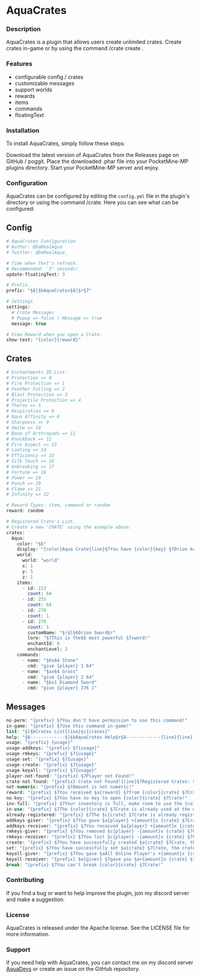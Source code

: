 # AquaCrates
### Description
AquaCrates is a plugin that allows users create unlimited crates. Create crates in-game or by using the command /crate create <name>.

### Features
- configurable config / crates
- customizable messages
- support worlds
- rewards
- items
- commands
- floatingText

### Installation
To install AquaCrates, simply follow these steps:

Download the latest version of AquaCrates from the Releases page on GitHub / poggit.
Place the downloaded .phar file into your PocketMine-MP plugins directory.
Start your PocketMine-MP server and enjoy.

### Configuration
AquaCrates can be configured by editing the ``config.yml`` file in the plugin's directory or using the command /crate. Here you can see what can be configured:
## Config
```php
# AquaCrates Configuration
# Author: @DaRealAqua
# Twitter: @DaRealAqua_

# Time when Text's refresh.
# Recommended: '3' seconds!
update-floatingText: 3

# Prefix.
prefix: "§8[§bAquaCrates§8]§r§7"

# Settings
settings:
  # Crate Messages
  # Popup => false | Message => true
  message: true

# View Reward when you open a Crate.
show-text: "{color}{reward}"
```
## Crates
```php
# Enchantments ID List:
# Protection => 0
# Fire Protection => 1
# Feather Falling => 2
# Blast Protection => 3
# Projectile Protection => 4
# Thorns => 5
# Respiration => 6
# Aqua Affinity => 8
# Sharpness => 9
# Smite => 10
# Bane of Arthropods => 11
# Knockback => 12
# Fire Aspect => 13
# Looting => 14
# Efficiency => 15
# Silk Touch => 16
# Unbreaking => 17
# Fortune => 18
# Power => 19
# Punch => 20
# Flame => 21
# Infinity => 22

# Reward Types: item, command or random
reward: random

# Registered Crate's List.
# Create a new 'CRATE' using the example above.
crates:
  Aqua:
    color: "§b"
    display: "{color}Aqua Crate{line}§7You have {color}{key} §7Orion keys"
    world:
      world: "world"
      x: 1
      y: 5
      z: 1
    items:
      - id: 222
        count: 64
      - id: 255
        count: 64
      - id: 276
        count: 1
      - id: 276
        count: 1
        customName: "§r§l§6Orion Sword§r"
        lore: "§7This is the§6 most powerful §7sword!"
        enchantId: 9
        enchantLevel: 2
    commands:
      - name: "§6x64 Stone"
        cmd: "give {player} 1 64"
      - name: "§ax64 Grass"
        cmd: "give {player} 2 64"
      - name: "§bx1 Diamond Sword"
        cmd: "give {player} 276 1"
```
## Messages
```php
no-perm: "{prefix} §7You don't have permission to use this command!"
in-game: "{prefix} §7Use this command in-game!"
list: "§l§bCrates List{line}§c{crates}"
help: "§8-------------§l§bAquaCrates Help§r§8-------------{line}{line} §e- {usageAdd}{line} §e- {usageRemove}{line} §e- {usageSet}{line} §e- {usageCreate}{line} §e- {usageKeyAll}{line}{line}§8-------------§l§bAquaCrates Help§r§8-------------"
usage: "{prefix} {usage}"
usage-addkeys: "{prefix} §7{usage}"
usage-rmkeys: "{prefix} §7{usage}"
usage-set: "{prefix} §7{usage}"
usage-create: "{prefix} §7{usage}"
usage-keyall: "{prefix} §7{usage}"
player-not-found: "{prefix} §7Player not Found!"
crate-not-found: "{prefix} Crate not Found!{line}§7Registered Crates: §a{crates}"
not-numeric: "{prefix} §7Amount is not numeric!"
reward: "{prefix} §7You received §a{reward} §7from {color}{crate} §7Crate."
no-key: "{prefix} §7You have no key to open {color}{crate} §7Crate!"
inv-full: "{prefix} §7Your inventory is full, make room to use the {color}{crate} §7Crate!"
in-use: "{prefix} §7The {color}{crate} §7Crate is already used at the moment!"
already-registered: "{prefix} §7The §c{crate} §7Crate is already registered!"
addkeys-giver: "{prefix} §7You gave §a{player} +{amount}x {crate} §7Crate Keys."
addkeys-receiver: "{prefix} §7You received §a{player} +{amount}x {crate} §7Crate Keys."
rmkeys-giver: "{prefix} §7You removed §c{player} -{amount}x {crate} §7Crate Keys."
rmkeys-receiver: "{prefix} §7You lost §c{player} -{amount}x {crate} §7Crate Keys."
create: "{prefix} §7You have successfully created §a{crate} §7Crate, the crate was spawned at X: §a{x}§7, Y: §a{y}§7, Z: §a{z}§7."
set: "{prefix} §7You have successfully set §a{crate} §7Crate, the crate was spawned at X: §a{x}§7, Y: §a{y}§7, Z: §a{z}§7.{line}§cRestart the Server!"
keyall-giver: "{prefix} §7You gave §aAll Online Player's +{amount}x {crate} §7Crate Keys."
keyall-receiver: "{prefix} §e{giver} §7gave you §a+{amount}x {crate} §7Crate Keys."
break: "{prefix} §7You can't break {color}{crate} §7Crate!"
```
### Contributing
If you find a bug or want to help improve the plugin, join my discord server and make a suggestion.

### License
AquaCrates is released under the Apache license. See the LICENSE file for more information.

### Support
If you need help with AquaCrates, you can contact me on my discord server [AquaDevs](https://discord.gg/VFFzjceP6E) or create an issue on the GitHub repository.
